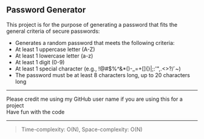 ## Password Generator

This project is for the purpose of generating a password that fits the general criteria of secure passwords:
- Generates a random password that meets the following criteria:
- At least 1 uppercase letter (A-Z)
- At least 1 lowercase letter (a-z)
- At least 1 digit (0-9)
- At least 1 special character (e.g., !@#$%^&*()-_=+[]{}|;:'",.<>?/`~)
- The password must be at least 8 characters long, up to 20 characters long

<hr>
Please credit me using my GitHub user name if you are using this for a project <br>
Have fun with the code <hr>

> Time-complexity: O(N), Space-complexity: O(N) 